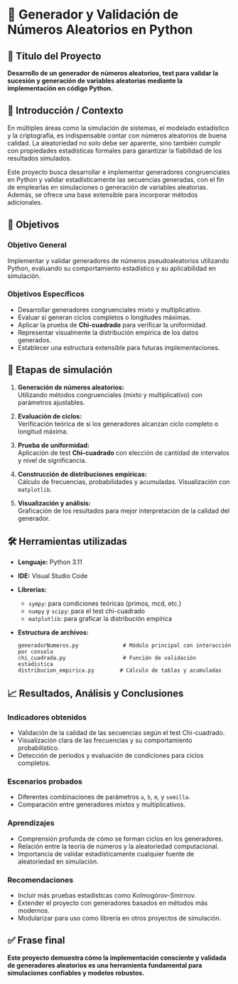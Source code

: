 # 🧮 Generador y Validación de Números Aleatorios en Python

## 📌 Título del Proyecto
**Desarrollo de un generador de números aleatorios, test para validar la sucesión y generación de variables aleatorias mediante la implementación en código Python.**

## 🎯 Introducción / Contexto

En múltiples áreas como la simulación de sistemas, el modelado estadístico y la criptografía, es indispensable contar con números aleatorios de buena calidad. La aleatoriedad no solo debe ser aparente, sino también cumplir con propiedades estadísticas formales para garantizar la fiabilidad de los resultados simulados.

Este proyecto busca desarrollar e implementar generadores congruenciales en Python y validar estadísticamente las secuencias generadas, con el fin de emplearlas en simulaciones o generación de variables aleatorias. Además, se ofrece una base extensible para incorporar métodos adicionales.

## 🎯 Objetivos

### Objetivo General
Implementar y validar generadores de números pseudoaleatorios utilizando Python, evaluando su comportamiento estadístico y su aplicabilidad en simulación.

### Objetivos Específicos
- Desarrollar generadores congruenciales mixto y multiplicativo.
- Evaluar si generan ciclos completos o longitudes máximas.
- Aplicar la prueba de **Chi-cuadrado** para verificar la uniformidad.
- Representar visualmente la distribución empírica de los datos generados.
- Establecer una estructura extensible para futuras implementaciones.

## 🔄 Etapas de simulación

1. **Generación de números aleatorios:**  
   Utilizando métodos congruenciales (mixto y multiplicativo) con parámetros ajustables.

2. **Evaluación de ciclos:**  
   Verificación teórica de si los generadores alcanzan ciclo completo o longitud máxima.

3. **Prueba de uniformidad:**  
   Aplicación de test **Chi-cuadrado** con elección de cantidad de intervalos y nivel de significancia.

4. **Construcción de distribuciones empíricas:**  
   Cálculo de frecuencias, probabilidades y acumuladas. Visualización con `matplotlib`.

5. **Visualización y análisis:**  
   Graficación de los resultados para mejor interpretación de la calidad del generador.

## 🛠️ Herramientas utilizadas

- **Lenguaje:** Python 3.11
- **IDE:** Visual Studio Code
- **Librerías:**
  - `sympy`: para condiciones teóricas (primos, mcd, etc.)
  - `numpy` y `scipy`: para el test chi-cuadrado
  - `matplotlib`: para graficar la distribución empírica

- **Estructura de archivos:**
  ```
  generadorNumeros.py              # Módulo principal con interacción por consola
  chi_cuadrada.py                  # Función de validación estadística
  distribucion_empirica.py        # Cálculo de tablas y acumuladas
  ```

## 📈 Resultados, Análisis y Conclusiones

### Indicadores obtenidos
- Validación de la calidad de las secuencias según el test Chi-cuadrado.
- Visualización clara de las frecuencias y su comportamiento probabilístico.
- Detección de periodos y evaluación de condiciones para ciclos completos.

### Escenarios probados
- Diferentes combinaciones de parámetros `a`, `b`, `m`, y `semilla`.
- Comparación entre generadores mixtos y multiplicativos.

### Aprendizajes
- Comprensión profunda de cómo se forman ciclos en los generadores.
- Relación entre la teoría de números y la aleatoriedad computacional.
- Importancia de validar estadísticamente cualquier fuente de aleatoriedad en simulación.

### Recomendaciones
- Incluir más pruebas estadísticas como Kolmogórov-Smirnov.
- Extender el proyecto con generadores basados en métodos más modernos.
- Modularizar para uso como librería en otros proyectos de simulación.

## ✅ Frase final

**Este proyecto demuestra cómo la implementación consciente y validada de generadores aleatorios es una herramienta fundamental para simulaciones confiables y modelos robustos.**
